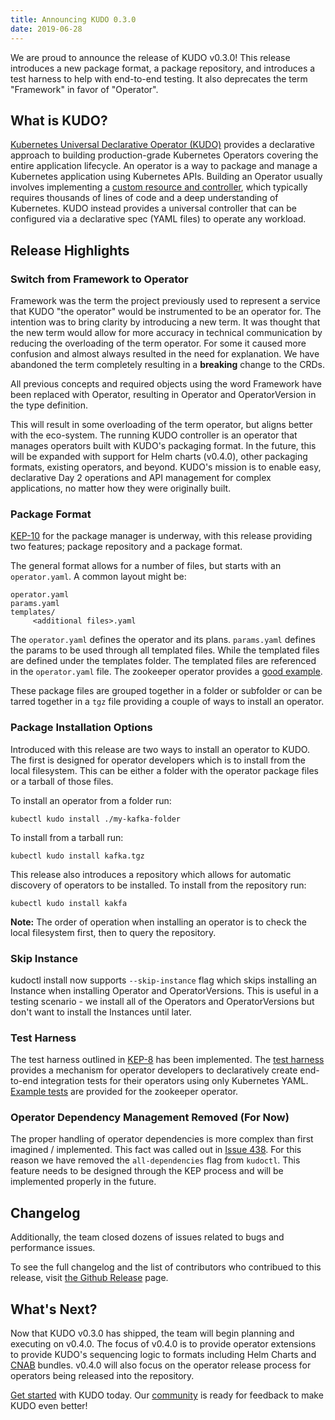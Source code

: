 ```yaml
---
title: Announcing KUDO 0.3.0
date: 2019-06-28
---
```


We are proud to announce the release of KUDO v0.3.0! This release introduces a new package format, a package repository, and introduces a test harness to help with end-to-end testing. It also deprecates the term "Framework" in favor of "Operator".

## What is KUDO?

[Kubernetes Universal Declarative Operator (KUDO)](https://github.com/kudobuilder/kudo) provides a declarative approach to building production-grade Kubernetes Operators covering the entire application lifecycle. An operator is a way to package and manage a Kubernetes application using Kubernetes APIs. Building an Operator usually involves implementing a [custom resource and controller](https://kubernetes.io/docs/concepts/extend-kubernetes/api-extension/custom-resources/), which typically requires thousands of lines of code and a deep understanding of Kubernetes. KUDO instead provides a universal controller that can be configured via a declarative spec (YAML files) to operate any workload.

## Release Highlights

### Switch from Framework to Operator
Framework was the term the project previously used to represent a service that KUDO "the operator" would be instrumented to be an operator for. The intention was to bring clarity by introducing a new term. It was thought that the new term would allow for more accuracy in technical communication by reducing the overloading of the term operator. For some it caused more confusion and almost always resulted in the need for explanation. We have abandoned the term completely resulting in a **breaking** change to the CRDs.

All previous concepts and required objects using the word Framework have been replaced with Operator, resulting in Operator and OperatorVersion in the type definition.

This will result in some overloading of the term operator, but aligns better with the eco-system. The running KUDO controller is an operator that manages operators built with KUDO's packaging format. In the future, this will be expanded with support for Helm charts (v0.4.0), other packaging formats, existing operators, and beyond. KUDO's mission is to enable easy, declarative Day 2 operations and API management for complex applications, no matter how they were originally built.

### Package Format

[KEP-10](https://github.com/kudobuilder/kudo/blob/v0.3.0/keps/0010-package-manager.md) for the package manager is underway, with this release providing two features; package repository and a package format.

The general format allows for a number of files, but starts with an `operator.yaml`. A common layout might be:

```
operator.yaml
params.yaml
templates/
     <additional files>.yaml
```
The `operator.yaml` defines the operator and its plans. `params.yaml` defines the params to be used through all templated files. While the templated files are defined under the templates folder. The templated files are referenced in the `operator.yaml` file. The zookeeper operator provides a [good example](https://github.com/kudobuilder/operators/tree/a1f4cf/repository/zookeeper/0.1.0).


These package files are grouped together in a folder or subfolder or can be tarred together in a `tgz` file providing a couple of ways to install an operator.

### Package Installation Options

Introduced with this release are two ways to install an operator to KUDO. The first is designed for operator developers which is to install from the local filesystem. This can be either a folder with the operator package files or a tarball of those files.

To install an operator from a folder run:

`kubectl kudo install ./my-kafka-folder`

To install from a tarball run:

`kubectl kudo install kafka.tgz`

This release also introduces a repository which allows for automatic discovery of operators to be installed. To install from the repository run:

`kubectl kudo install kakfa`

**Note:** The order of operation when installing an operator is to check the local filesystem first, then to query the repository.

### Skip Instance

kudoctl install now supports `--skip-instance` flag which skips installing an Instance when installing Operator and OperatorVersions. This is useful in a testing scenario - we install all of the Operators and OperatorVersions but don't want to install the Instances until later.

### Test Harness
The test harness outlined in [KEP-8](https://github.com/kudobuilder/kudo/blob/v0.3.0/keps/0008-operator-testing.md) has been implemented. The [test harness](https://kudo.dev/docs/testing) provides a mechanism for operator developers to declaratively create end-to-end integration tests for their operators using only Kubernetes YAML. [Example tests](https://github.com/kudobuilder/operators/tree/v0.3.0/repository/zookeeper/tests/zookeeper-upgrade-test) are provided for the zookeeper operator.

### Operator Dependency Management Removed (For Now)
The proper handling of operator dependencies is more complex than first imagined / implemented. This fact was called out in [Issue 438](https://github.com/kudobuilder/kudo/issues/438). For this reason we have removed the `all-dependencies` flag from `kudoctl`. This feature needs to be designed through the KEP process and will be implemented properly in the future.

## Changelog

Additionally, the team closed dozens of issues related to bugs and performance issues.

To see the full changelog and the list of contributors who contribued to this release, visit [the Github Release](https://github.com/kudobuilder/kudo/releases/tag/v0.3.0) page.

## What's Next?

Now that KUDO v0.3.0 has shipped, the team will begin planning and executing on v0.4.0. The focus of v0.4.0 is to provide operator extensions to provide KUDO's sequencing logic to formats including Helm Charts and [CNAB](https://cnab.io) bundles. v0.4.0 will also focus on the operator release process for operators being released into the repository.

[Get started](/docs/getting-started) with KUDO today. Our [community](/community) is ready for feedback to make KUDO even better!
